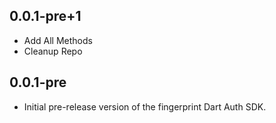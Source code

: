 ## 0.0.1-pre+1

- Add All Methods
- Cleanup Repo

## 0.0.1-pre

- Initial pre-release version of the fingerprint Dart Auth SDK.
